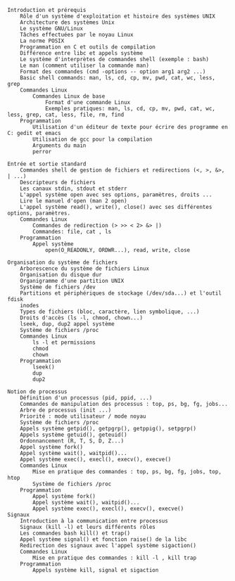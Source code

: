 
    Introduction et prérequis
        Rôle d'un système d'exploitation et histoire des systèmes UNIX
        Architecture des systèmes Unix
        Le système GNU/Linux
        Tâches effectuées par le noyau Linux
        La norme POSIX  
        Programmation en C et outils de compilation
        Différence entre libc et appels système
        Le système d'interprètes de commandes shell (exemple : bash)
        Le man (comment utiliser la commande man)
        Format des commandes (cmd -options -- option arg1 arg2 ...)
        Basic shell commands: man, ls, cd, cp, mv, pwd, cat, wc, less, grep
        Commandes Linux
            Commandes Linux de base
                Format d'une commande Linux
                Exemples pratiques: man, ls, cd, cp, mv, pwd, cat, wc, less, grep, cat, less, file, rm, find
        Programmation
            Utilisation d'un éditeur de texte pour écrire des programme en C: gedit et emacs
            Utilisation de gcc pour la compilation
            Arguments du main
            perror

    Entrée et sortie standard
        Commandes shell de gestion de fichiers et redirections (<, >, &>, | ...)
        Descripteurs de fichiers
        Les canaux stdin, stdout et stderr
        L'appel système open avec ses options, paramètres, droits ...
        Lire le manuel d'open (man 2 open)
        L'appel système read(), write(), close() avec ses différentes options, paramètres.
        Commandes Linux
            Commandes de redirection (> >> < 2> &> |)
            Commandes: file, cat , ls
        Programmation
            Appel système
                open(O_READONLY, ORDWR...), read, write, close

    Organisation du système de fichiers
        Arborescence du système de fichiers Linux
        Organisation du disque dur
        Organigramme d'une partition UNIX
        Système de fichiers /dev
        Partitions et périphériques de stockage (/dev/sda...) et l'outil fdisk
        inodes
        Types de fichiers (bloc, caractère, lien symbolique, ...)
        Droits d'accès (ls -l, chmod, chown...)
        lseek, dup, dup2 appel système
        Système de fichiers /proc
        Commandes Linux
            ls -l et permissions
            chmod
            chown
        Programmation
            lseek()
            dup
            dup2

    Notion de processus
        Définition d'un processus (pid, ppid, ...)
        Commandes de manipulation des processus : top, ps, bg, fg, jobs...
        Arbre de processus (init ...)
        Priorité : mode utilisateur / mode noyau
        Système de fichiers /proc
        Appels système getpid(), getpgrp(), getppig(), setpgrp()
        Appels système getuid(), geteuid()
        Ordonnancement (R, T, S, D, Z...)
        Appel système fork()
        Appel système wait(), waitpid()...
        Appel système exec(), execl(), execv(), execve()
        Commandes Linux
            Mise en pratique des commandes : top, ps, bg, fg, jobs, top, htop
            Système de fichiers /proc
        Programmation
            Appel système fork()
            Appel système wait(), waitpid()...
            Appel système exec(), execl(), execv(), execve() 
    Signaux
        Introduction à la communication entre processus
        Signaux (kill -l) et leurs différents rôles
        Les commandes bash kill() et trap()
        Appel système signal() et fonction raise() de la libc
        Redirection des signaux avec l'appel système sigaction()
        Commandes Linux
            Mise en pratique des commandes : kill -l , kill trap
        Programmation
            Appels système kill, signal et sigaction 






